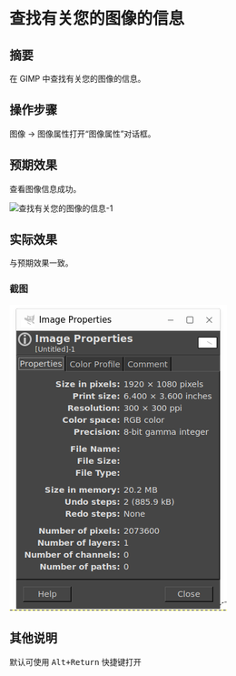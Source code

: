 # 查找有关您的图像的信息

## 摘要

在 GIMP 中查找有关您的图像的信息。

## 操作步骤

图像 -> 图像属性打开“图像属性”对话框。

## 预期效果

查看图像信息成功。

![查找有关您的图像的信息-1](./img/查找有关您的图像的信息-1.png)

## 实际效果

与预期效果一致。

### 截图

![查找有关您的图像的信息-2](./img/查找有关您的图像的信息-2.png)

## 其他说明

默认可使用 <kbd>Alt+Return</kbd> 快捷键打开

